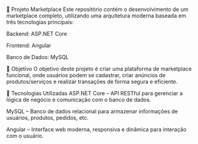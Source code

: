 🛒 Projeto Marketplace
Este repositório contém o desenvolvimento de um marketplace completo, utilizando uma arquitetura moderna baseada em três tecnologias principais:

Backend: ASP.NET Core

Frontend: Angular

Banco de Dados: MySQL

📌 Objetivo
O objetivo deste projeto é criar uma plataforma de marketplace funcional, onde usuários podem se cadastrar, criar anúncios de produtos/serviços e realizar transações de forma segura e eficiente.

🔧 Tecnologias Utilizadas
ASP.NET Core – API RESTful para gerenciar a lógica de negócio e comunicação com o banco de dados.

MySQL – Banco de dados relacional para armazenar informações de usuários, produtos, pedidos, etc.

Angular – Interface web moderna, responsiva e dinâmica para interação com o usuário.
